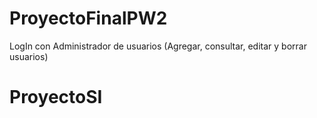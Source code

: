 # ProyectoFinalPW2
LogIn con Administrador de usuarios (Agregar, consultar, editar y borrar usuarios)
# ProyectoSI
